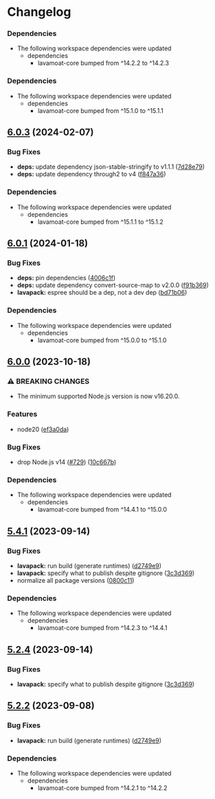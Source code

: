 # Changelog

### Dependencies

* The following workspace dependencies were updated
  * dependencies
    * lavamoat-core bumped from ^14.2.2 to ^14.2.3

### Dependencies

* The following workspace dependencies were updated
  * dependencies
    * lavamoat-core bumped from ^15.1.0 to ^15.1.1

## [6.0.3](https://github.com/LavaMoat/LavaMoat/compare/lavapack-v6.0.2...lavapack-v6.0.3) (2024-02-07)


### Bug Fixes

* **deps:** update dependency json-stable-stringify to v1.1.1 ([7d28e79](https://github.com/LavaMoat/LavaMoat/commit/7d28e79a5430f1f7c3987fc128e800efe590dd2a))
* **deps:** update dependency through2 to v4 ([f847a36](https://github.com/LavaMoat/LavaMoat/commit/f847a368528b8fdbfcac9de845e82bd2c8274ba2))


### Dependencies

* The following workspace dependencies were updated
  * dependencies
    * lavamoat-core bumped from ^15.1.1 to ^15.1.2

## [6.0.1](https://github.com/LavaMoat/LavaMoat/compare/lavapack-v6.0.0...lavapack-v6.0.1) (2024-01-18)


### Bug Fixes

* **deps:** pin dependencies ([4006c1f](https://github.com/LavaMoat/LavaMoat/commit/4006c1f386c3024e8a8092ded9b98ede20de084e))
* **deps:** update dependency convert-source-map to v2.0.0 ([f91b369](https://github.com/LavaMoat/LavaMoat/commit/f91b36962dc52fd63c824e6428589202d9a5535e))
* **lavapack:** espree should be a dep, not a dev dep ([bd71b06](https://github.com/LavaMoat/LavaMoat/commit/bd71b061b77343f0a8efa16be00b0801de8471a2))


### Dependencies

* The following workspace dependencies were updated
  * dependencies
    * lavamoat-core bumped from ^15.0.0 to ^15.1.0

## [6.0.0](https://github.com/LavaMoat/LavaMoat/compare/lavapack-v5.4.1...lavapack-v6.0.0) (2023-10-18)


### ⚠ BREAKING CHANGES

* The minimum supported Node.js version is now v16.20.0.

### Features

* node20 ([ef3a0da](https://github.com/LavaMoat/LavaMoat/commit/ef3a0da9960d7f5734e3d4180ebafdae2432a260))


### Bug Fixes

* drop Node.js v14 ([#729](https://github.com/LavaMoat/LavaMoat/issues/729)) ([10c667b](https://github.com/LavaMoat/LavaMoat/commit/10c667bd88eaabf60a8fd8e4493cc7676848b201))


### Dependencies

* The following workspace dependencies were updated
  * dependencies
    * lavamoat-core bumped from ^14.4.1 to ^15.0.0

## [5.4.1](https://github.com/LavaMoat/LavaMoat/compare/lavapack-v5.4.0...lavapack-v5.4.1) (2023-09-14)


### Bug Fixes

* **lavapack:** run build (generate runtimes) ([d2749e9](https://github.com/LavaMoat/LavaMoat/commit/d2749e9d4c972ad99d02388c11f89af6284ce650))
* **lavapack:** specify what to publish despite gitignore ([3c3d369](https://github.com/LavaMoat/LavaMoat/commit/3c3d369cd7db7f9c372a4b4eb956b65e434d7ea2))
* normalize all package versions ([0800c11](https://github.com/LavaMoat/LavaMoat/commit/0800c113c3504af312d904c48eb9a6844b10d6b1))


### Dependencies

* The following workspace dependencies were updated
  * dependencies
    * lavamoat-core bumped from ^14.2.3 to ^14.4.1

## [5.2.4](https://github.com/LavaMoat/LavaMoat/compare/lavapack-v5.2.3...lavapack-v5.2.4) (2023-09-14)


### Bug Fixes

* **lavapack:** specify what to publish despite gitignore ([3c3d369](https://github.com/LavaMoat/LavaMoat/commit/3c3d369cd7db7f9c372a4b4eb956b65e434d7ea2))

## [5.2.2](https://github.com/LavaMoat/LavaMoat/compare/lavapack-v5.2.1...lavapack-v5.2.2) (2023-09-08)


### Bug Fixes

* **lavapack:** run build (generate runtimes) ([d2749e9](https://github.com/LavaMoat/LavaMoat/commit/d2749e9d4c972ad99d02388c11f89af6284ce650))


### Dependencies

* The following workspace dependencies were updated
  * dependencies
    * lavamoat-core bumped from ^14.2.1 to ^14.2.2
